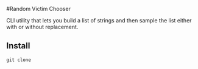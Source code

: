 #Random Victim Chooser
 
CLI utility that lets you build a list of strings and then sample the list either with or without replacement. 

## Install
```
git clone 
